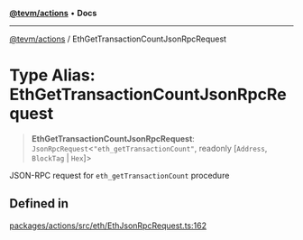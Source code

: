 [**@tevm/actions**](../README.md) • **Docs**

***

[@tevm/actions](../globals.md) / EthGetTransactionCountJsonRpcRequest

# Type Alias: EthGetTransactionCountJsonRpcRequest

> **EthGetTransactionCountJsonRpcRequest**: `JsonRpcRequest`\<`"eth_getTransactionCount"`, readonly [`Address`, `BlockTag` \| `Hex`]\>

JSON-RPC request for `eth_getTransactionCount` procedure

## Defined in

[packages/actions/src/eth/EthJsonRpcRequest.ts:162](https://github.com/evmts/tevm-monorepo/blob/main/packages/actions/src/eth/EthJsonRpcRequest.ts#L162)
